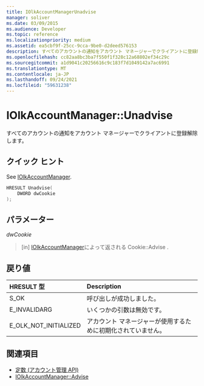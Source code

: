 ```yaml
---
title: IOlkAccountManagerUnadvise
manager: soliver
ms.date: 03/09/2015
ms.audience: Developer
ms.topic: reference
ms.localizationpriority: medium
ms.assetid: ea5cbf9f-25cc-9cca-9be0-d2deed576153
description: すべてのアカウントの通知をアカウント マネージャーでクライアントに登録解除します。
ms.openlocfilehash: cc82aa8bc3ba7f550f1f328c12a68802ef34c29c
ms.sourcegitcommit: a1d9041c20256616c9c183f7d1049142a7ac6991
ms.translationtype: MT
ms.contentlocale: ja-JP
ms.lasthandoff: 09/24/2021
ms.locfileid: "59631238"
---
```

# <a name="iolkaccountmanagerunadvise"></a>IOlkAccountManager::Unadvise

すべてのアカウントの通知をアカウント マネージャーでクライアントに登録解除します。 
  
## <a name="quick-info"></a>クイック ヒント

See [IOlkAccountManager](iolkaccountmanager.md).
  
```cpp
HRESULT Unadvise(
    DWORD dwCookie
);

```

## <a name="parameters"></a>パラメーター

_dwCookie_
  
> [in] [IOlkAccountManager](iolkaccountmanager-advise.md)によって返される Cookie::Advise .
    
## <a name="return-values"></a>戻り値

|**HRESULT 型**|**Description**|
|:-----|:-----|
|S_OK  <br/> |呼び出しが成功しました。  <br/> |
|E_INVALIDARG  <br/> |いくつかの引数は無効です。  <br/> |
|E_OLK_NOT_INITIALIZED  <br/> |アカウント マネージャーが使用するために初期化されていません。  <br/> |
   
## <a name="see-also"></a>関連項目

- [定数 (アカウント管理 API)](constants-account-management-api.md)  
- [IOlkAccountManager::Advise](iolkaccountmanager-advise.md)

